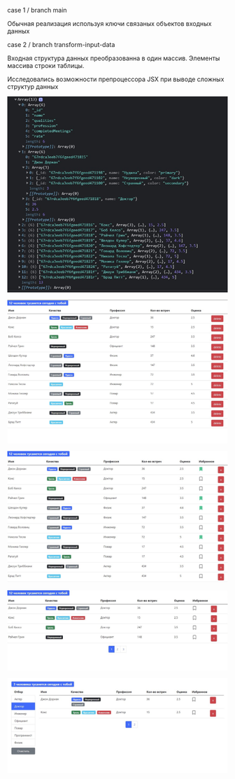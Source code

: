 case 1 / branch main

Обычная реализация используя ключи связаных объектов входных данных

case 2 / branch transform-input-data

Входная структура данных преобразованна в один массив.
Элементы массива строки таблицы.

Исследовались возможности препроцессора JSX при выводе сложныx структур данных

![alt tag](https://github.com/egolegegit/2_Frontend_lesson_2_1/blob/main/screenshort/Screenshot%202021-08-25%20141541-unput%20array.jpg 'Входной массив данных')

![alt tag](https://github.com/egolegegit/2_Frontend_lesson_2_1/blob/main/screenshort/Screenshot%202021-08-24%20235407-full.jpg 'Итоговая таблица')

![alt tag](https://github.com/egolegegit/2_Frontend_lesson_2_1/blob/main/screenshort/Screenshot%202021-08-28%20233532-full.jpg 'Итоговая таблица module2_lesson3_task2')

![alt tag](https://github.com/egolegegit/2_Frontend_lesson_2_1/blob/main/screenshort/SharedScreenshot.jpg 'Итоговая таблица module2_lesson4_task1-2')

![alt tag](https://github.com/egolegegit/2_Frontend_lesson_2_1/blob/main/screenshort/Screenshot%202021-09-14%20151907.jpg 'Фильтрация/API data array or object module2_lesson4_task1-2')​

